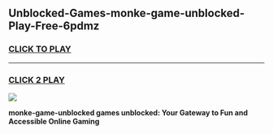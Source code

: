 
## Unblocked-Games-monke-game-unblocked-Play-Free-6pdmz
<h3>
<a href="https://premium76.site?title=monke-game-unblocked&ref=21A">CLICK TO PLAY</a></h3>
<hr>

<h3>
<a href="https://premium76.site?title=monke-game-unblocked&ref=21A">CLICK 2 PLAY</a>
  
</h3>

<a href="https://premium76.site?title=monke-game-unblocked&ref=21A"><img src="https://clearcache.store/games.png"></a>


**monke-game-unblocked games unblocked: Your Gateway to Fun and Accessible Online Gaming**
